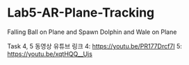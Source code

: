 # Lab5-AR-Plane-Tracking
Falling Ball on Plane and Spawn Dolphin and Wale on Plane

Task 4, 5 동영상 유튜브 링크
4: https://youtu.be/PR177Drcf7I
5: https://youtu.be/xqtHQQ__Ujs
